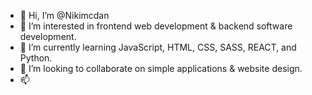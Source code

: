 - 👋 Hi, I’m @Nikimcdan
- 👀 I’m interested in frontend web development & backend software development.
- 🌱 I’m currently learning JavaScript, HTML, CSS, SASS, REACT, and Python.
- 💞️ I’m looking to collaborate on simple applications & website design.
- 📫 

<!---
Nikimcdan/Nikimcdan is a ✨ special ✨ repository because its `README.md` (this file) appears on your GitHub profile.
You can click the Preview link to take a look at your changes.
--->
